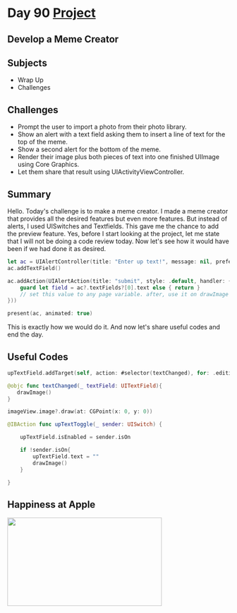 # Day 90 <a href="https://github.com/devmehmetates/365-day-of-code/tree/main/Project/Day90/Day90"> Project </a>

## Develop a Meme Creator

## Subjects

+ Wrap Up
+ Challenges

## Challenges
+ Prompt the user to import a photo from their photo library.
+ Show an alert with a text field asking them to insert a line of text for the top of the meme.
+ Show a second alert for the bottom of the meme.
+ Render their image plus both pieces of text into one finished UIImage using Core Graphics.
+ Let them share that result using UIActivityViewController.

## Summary
Hello. Today's challenge is to make a meme creator. I made a meme creator that provides all the desired features but even more features. But instead of alerts, I used UISwitches and Textfields. This gave me the chance to add the preview feature. Yes, before I start looking at the project, let me state that I will not be doing a code review today. Now let's see how it would have been if we had done it as desired.
```swift
let ac = UIAlertController(title: "Enter up text!", message: nil, preferredStyle: .alert)
ac.addTextField()

ac.addAction(UIAlertAction(title: "submit", style: .default, handler: { [weak self, weak ac] _ in
    guard let field = ac?.textFields?[0].text else { return }
    // set this value to any page variable. after, use it on drawImage func
}))

present(ac, animated: true)
```
This is exactly how we would do it. And now let's share useful codes and end the day.

## Useful Codes
```swift
upTextField.addTarget(self, action: #selector(textChanged), for: .editingChanged)

@objc func textChanged(_ textField: UITextField){
   drawImage()
}
```

```swift
imageView.image?.draw(at: CGPoint(x: 0, y: 0))
```

```swift
@IBAction func upTextToggle(_ sender: UISwitch) {

    upTextField.isEnabled = sender.isOn

    if !sender.isOn{
        upTextField.text = ""
        drawImage()
    }

}
```



## Happiness at Apple

<img src="https://applemagazine.com/wp-content/uploads/2021/03/e1a75d9ce16241ab960a1e84ed70eeed.gif" width="350" height="200"/>


